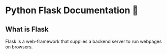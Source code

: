 # Python Flask Documentation :snake:

## What is Flask

Flask is a web-framework that supplies a backend server to run webpages on browsers. 
